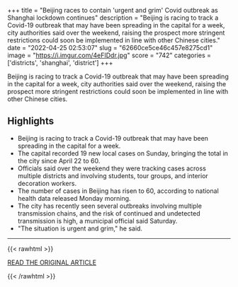 +++
title = "Beijing races to contain 'urgent and grim' Covid outbreak as Shanghai lockdown continues"
description = "Beijing is racing to track a Covid-19 outbreak that may have been spreading in the capital for a week, city authorities said over the weekend, raising the prospect more stringent restrictions could soon be implemented in line with other Chinese cities."
date = "2022-04-25 02:53:07"
slug = "62660ce5ce46c457e8275cd1"
image = "https://i.imgur.com/4eFIDdr.jpg"
score = "742"
categories = ['districts', 'shanghai', 'district']
+++

Beijing is racing to track a Covid-19 outbreak that may have been spreading in the capital for a week, city authorities said over the weekend, raising the prospect more stringent restrictions could soon be implemented in line with other Chinese cities.

## Highlights

- Beijing is racing to track a Covid-19 outbreak that may have been spreading in the capital for a week.
- The capital recorded 19 new local cases on Sunday, bringing the total in the city since April 22 to 60.
- Officials said over the weekend they were tracking cases across multiple districts and involving students, tour groups, and interior decoration workers.
- The number of cases in Beijing has risen to 60, according to national health data released Monday morning.
- The city has recently seen several outbreaks involving multiple transmission chains, and the risk of continued and undetected transmission is high, a municipal official said Saturday.
- "The situation is urgent and grim," he said.

---

{{< rawhtml >}}
  <p class="article-category">
    <a target="_blank" href="https://www.cnn.com/2022/04/24/china/beijing-covid-outbreak-lockdown-fears-intl-hnk/index.html">READ THE ORIGINAL ARTICLE</a>
  </p>
{{< /rawhtml >}}
